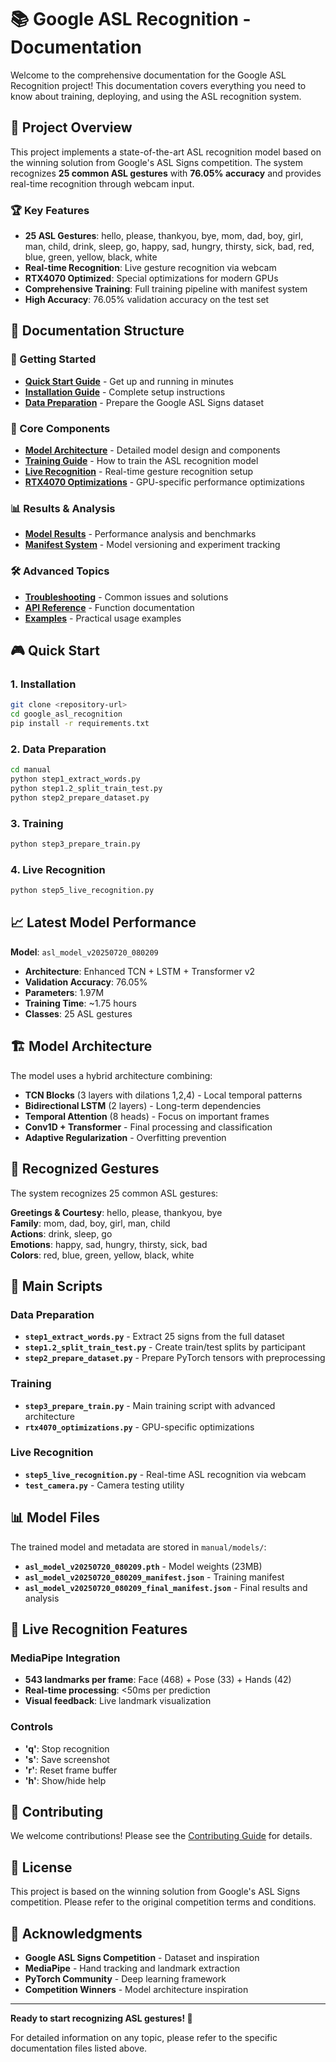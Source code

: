 # 📚 Google ASL Recognition - Documentation

Welcome to the comprehensive documentation for the Google ASL Recognition project! This documentation covers everything you need to know about training, deploying, and using the ASL recognition system.

## 🎯 Project Overview

This project implements a state-of-the-art ASL recognition model based on the winning solution from Google's ASL Signs competition. The system recognizes **25 common ASL gestures** with **76.05% accuracy** and provides real-time recognition through webcam input.

### 🏆 Key Features
- **25 ASL Gestures**: hello, please, thankyou, bye, mom, dad, boy, girl, man, child, drink, sleep, go, happy, sad, hungry, thirsty, sick, bad, red, blue, green, yellow, black, white
- **Real-time Recognition**: Live gesture recognition via webcam
- **RTX4070 Optimized**: Special optimizations for modern GPUs
- **Comprehensive Training**: Full training pipeline with manifest system
- **High Accuracy**: 76.05% validation accuracy on the test set

## 📖 Documentation Structure

### 🚀 Getting Started
- **[Quick Start Guide](quickstart.md)** - Get up and running in minutes
- **[Installation Guide](installation.md)** - Complete setup instructions
- **[Data Preparation](data-preparation.md)** - Prepare the Google ASL Signs dataset

### 🔧 Core Components
- **[Model Architecture](architecture.md)** - Detailed model design and components
- **[Training Guide](training.md)** - How to train the ASL recognition model
- **[Live Recognition](live-recognition.md)** - Real-time gesture recognition setup
- **[RTX4070 Optimizations](rtx4070-optimizations.md)** - GPU-specific performance optimizations

### 📊 Results & Analysis
- **[Model Results](model-results.md)** - Performance analysis and benchmarks
- **[Manifest System](manifest-system.md)** - Model versioning and experiment tracking

### 🛠️ Advanced Topics
- **[Troubleshooting](troubleshooting.md)** - Common issues and solutions
- **[API Reference](api-reference.md)** - Function documentation
- **[Examples](examples.md)** - Practical usage examples

## 🎮 Quick Start

### 1. Installation
```bash
git clone <repository-url>
cd google_asl_recognition
pip install -r requirements.txt
```

### 2. Data Preparation
```bash
cd manual
python step1_extract_words.py
python step1.2_split_train_test.py
python step2_prepare_dataset.py
```

### 3. Training
```bash
python step3_prepare_train.py
```

### 4. Live Recognition
```bash
python step5_live_recognition.py
```

## 📈 Latest Model Performance

**Model**: `asl_model_v20250720_080209`
- **Architecture**: Enhanced TCN + LSTM + Transformer v2
- **Validation Accuracy**: 76.05%
- **Parameters**: 1.97M
- **Training Time**: ~1.75 hours
- **Classes**: 25 ASL gestures

## 🏗️ Model Architecture

The model uses a hybrid architecture combining:
- **TCN Blocks** (3 layers with dilations 1,2,4) - Local temporal patterns
- **Bidirectional LSTM** (2 layers) - Long-term dependencies
- **Temporal Attention** (8 heads) - Focus on important frames
- **Conv1D + Transformer** - Final processing and classification
- **Adaptive Regularization** - Overfitting prevention

## 🎯 Recognized Gestures

The system recognizes 25 common ASL gestures:

**Greetings & Courtesy**: hello, please, thankyou, bye  
**Family**: mom, dad, boy, girl, man, child  
**Actions**: drink, sleep, go  
**Emotions**: happy, sad, hungry, thirsty, sick, bad  
**Colors**: red, blue, green, yellow, black, white  

## 🔧 Main Scripts

### Data Preparation
- **`step1_extract_words.py`** - Extract 25 signs from the full dataset
- **`step1.2_split_train_test.py`** - Create train/test splits by participant
- **`step2_prepare_dataset.py`** - Prepare PyTorch tensors with preprocessing

### Training
- **`step3_prepare_train.py`** - Main training script with advanced architecture
- **`rtx4070_optimizations.py`** - GPU-specific optimizations

### Live Recognition
- **`step5_live_recognition.py`** - Real-time ASL recognition via webcam
- **`test_camera.py`** - Camera testing utility

## 📊 Model Files

The trained model and metadata are stored in `manual/models/`:
- **`asl_model_v20250720_080209.pth`** - Model weights (23MB)
- **`asl_model_v20250720_080209_manifest.json`** - Training manifest
- **`asl_model_v20250720_080209_final_manifest.json`** - Final results and analysis

## 🎥 Live Recognition Features

### MediaPipe Integration
- **543 landmarks per frame**: Face (468) + Pose (33) + Hands (42)
- **Real-time processing**: <50ms per prediction
- **Visual feedback**: Live landmark visualization

### Controls
- **'q'**: Stop recognition
- **'s'**: Save screenshot
- **'r'**: Reset frame buffer
- **'h'**: Show/hide help

## 🤝 Contributing

We welcome contributions! Please see the [Contributing Guide](../CONTRIBUTING.md) for details.

## 📄 License

This project is based on the winning solution from Google's ASL Signs competition. Please refer to the original competition terms and conditions.

## 🙏 Acknowledgments

- **Google ASL Signs Competition** - Dataset and inspiration
- **MediaPipe** - Hand tracking and landmark extraction
- **PyTorch Community** - Deep learning framework
- **Competition Winners** - Model architecture inspiration

---

**Ready to start recognizing ASL gestures! 🤟**

For detailed information on any topic, please refer to the specific documentation files listed above. 